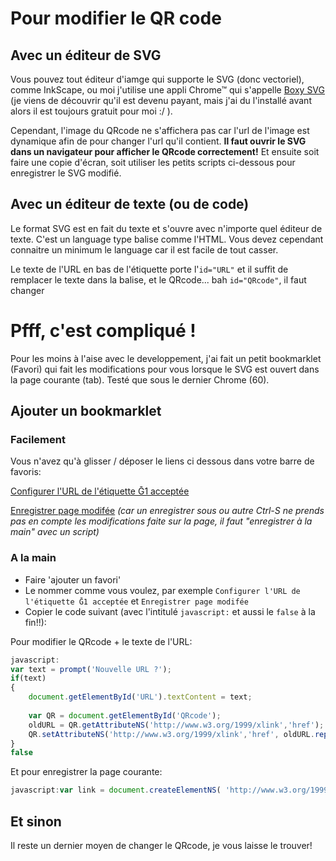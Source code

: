 # Pour modifier le QR code
## Avec un éditeur de SVG
Vous pouvez tout éditeur d'iamge qui supporte le SVG (donc vectoriel), comme InkScape, ou moi j'utilise une appli Chrome™ qui s'appelle [Boxy SVG](https://boxy-svg.com/) (je viens de découvrir qu'il est devenu payant, mais j'ai du l'installé avant alors il est toujours gratuit pour moi :/ ).

Cependant, l'image du QRcode ne s'affichera pas car l'url de l'image est dynamique afin de pour changer l'url qu'il contient. **Il faut ouvrir le SVG dans un navigateur pour afficher le QRcode correctement!** Et ensuite soit faire une copie d'écran, soit utiliser les petits scripts ci-dessous pour enregistrer le SVG modifié.

## Avec un éditeur de texte (ou de code)
Le format SVG est en fait du texte et s'ouvre avec n'importe quel éditeur de texte. C'est un language type balise comme l'HTML. Vous devez cependant connaitre un minimum le language car il est facile de tout casser.

Le texte de l'URL en bas de l'étiquette porte l'`id="URL"` et il suffit de remplacer le texte dans la balise, et le QRcode... bah `id="QRcode"`, il faut changer 


# Pfff, c'est compliqué !
Pour les moins à l'aise avec le developpement, j'ai fait un petit bookmarklet (Favori) qui fait les modifications pour vous lorsque le SVG est ouvert dans la page courante (tab). Testé que sous le dernier Chrome (60).

## Ajouter un bookmarklet
### Facilement
Vous n'avez qu'à glisser / déposer le liens ci dessous dans votre barre de favoris:

<a href="javascript: var text = prompt('Nouvelle URL ?'); if(text) { document.getElementById('URL').textContent = text; var QR = document.getElementById('QRcode'); oldURL = QR.getAttributeNS('http://www.w3.org/1999/xlink','href'); QR.setAttributeNS('http://www.w3.org/1999/xlink','href', oldURL.replace(/chl=.*?&amp;/, 'chl='+encodeURIComponent(text)+'&amp;')); } false">Configurer l'URL de l'étiquette Ḡ1 acceptée</a>

<a href="javascript:var link = document.createElementNS( 'http://www.w3.org/1999/xhtml', 'a' );link.style.display = 'none';document.documentElement.appendChild( link );link.href = URL.createObjectURL( new Blob( ['<?xml version=\'1.0\' encoding=\'utf-8\'?>'+document.documentElement.outerHTML ], { type: 'text/plain' } ) );link.download = decodeURIComponent(document.location.toString().split('/').pop());link.click();false">Enregistrer page modifée</a>
_(car un enregistrer sous ou autre Ctrl-S ne prends pas en compte les modifications faite sur la page, il faut "enregistrer à la main" avec un script)_

### A la main

- Faire 'ajouter un favori'
- Le nommer comme vous voulez, par exemple `Configurer l'URL de l'étiquette Ḡ1 acceptée` et `Enregistrer page modifée`
- Copier le code suivant (avec l'intitulé `javascript:` et aussi le `false` à la fin!!):


Pour modifier le QRcode + le texte de l'URL:
```javascript
javascript:
var text = prompt('Nouvelle URL ?');
if(text)
{
	document.getElementById('URL').textContent = text;
	
	var QR = document.getElementById('QRcode');
	oldURL = QR.getAttributeNS('http://www.w3.org/1999/xlink','href');
	QR.setAttributeNS('http://www.w3.org/1999/xlink','href', oldURL.replace(/chl=.*?&/, 'chl='+encodeURIComponent(text)+'&'));
}
false
```
Et pour enregistrer la page courante:
```javascript
javascript:var link = document.createElementNS( 'http://www.w3.org/1999/xhtml', 'a' );link.style.display = 'none';document.documentElement.appendChild( link );link.href = URL.createObjectURL( new Blob( [ '<?xml version="1.0" encoding="utf-8"?>'+document.documentElement.outerHTML ], { type: 'text/plain' } ) );link.download = decodeURIComponent(document.location.toString().split('/').pop());link.click();false
```

## Et sinon
Il reste un dernier moyen de changer le QRcode, je vous laisse le trouver!
